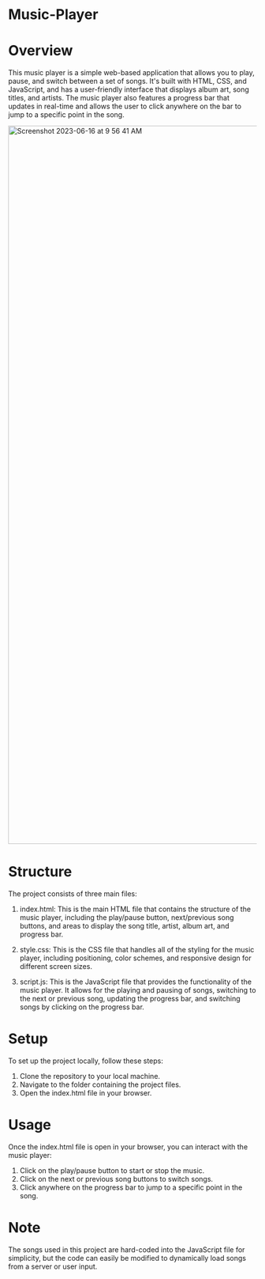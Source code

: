 # Music-Player

# Overview
This music player is a simple web-based application that allows you to play, pause, and switch between a set of songs. It's built with HTML, CSS, and JavaScript, and has a user-friendly interface that displays album art, song titles, and artists. The music player also features a progress bar that updates in real-time and allows the user to click anywhere on the bar to jump to a specific point in the song.

<img width="1453" alt="Screenshot 2023-06-16 at 9 56 41 AM" src="https://github.com/KhoaMDao/Music-Player/assets/114627954/69dc9df4-bb8e-41b5-b607-c3e87cd5cffc">

# Structure
The project consists of three main files:

1. index.html: This is the main HTML file that contains the structure of the music player, including the play/pause button, next/previous song buttons, 
and areas to display the song title, artist, album art, and progress bar.

2. style.css: This is the CSS file that handles all of the styling for the music player, including positioning, color schemes, 
and responsive design for different screen sizes.

3. script.js: This is the JavaScript file that provides the functionality of the music player. It allows for the playing and pausing of songs,
switching to the next or previous song, updating the progress bar, and switching songs by clicking on the progress bar.

# Setup
To set up the project locally, follow these steps:

1. Clone the repository to your local machine.
2. Navigate to the folder containing the project files.
3. Open the index.html file in your browser.

# Usage
Once the index.html file is open in your browser, you can interact with the music player:

1. Click on the play/pause button to start or stop the music.
2. Click on the next or previous song buttons to switch songs.
3. Click anywhere on the progress bar to jump to a specific point in the song.

# Note
The songs used in this project are hard-coded into the JavaScript file for simplicity, 
but the code can easily be modified to dynamically load songs from a server or user input.
